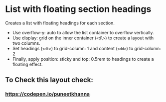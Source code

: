 # List with floating section headings

Creates a list with floating headings for each section.

- Use overflow-y: auto to allow the list container to overflow vertically.
- Use display: grid on the inner container (```<dl>```) to create a layout with two columns.
- Set headings (```<dt>```) to grid-column: 1 and content (```<dd>```) to grid-column: 2
- Finally, apply position: sticky and top: 0.5rem to headings to create a floating effect.


## To Check this layout check: 
### https://codepen.io/puneetkhanna